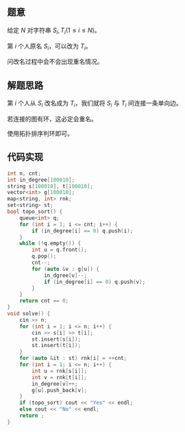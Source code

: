 ## 题意

给定 $N$ 对字符串 $S_i, T_i (1 \le i \le N)$。

第 $i$ 个人原名 $S_i$，可以改为 $T_i$。

问改名过程中会不会出现重名情况。

## 解题思路

第 $i$ 个人从 $S_i$ 改名成为 $T_i$，我们就将 $S_i$ 与 $T_i$ 间连接一条单向边。

若连接的图有环，这必定会重名。

使用拓扑排序判环即可。

## 代码实现

```cpp
int n, cnt;
int in_degree[100010];
string s[100010], t[100010];
vector<int> g[100010];
map<string, int> rnk;
set<string> st;
bool topo_sort() {
    queue<int> q;
    for (int i = 1; i <= cnt; i++) {
        if (in_degree[i] == 0) q.push(i);
    }
    while (!q.empty()) {
        int u = q.front();
        q.pop();
        cnt--;
        for (auto &v : g[u]) {
            in_dgree[v]--;
            if (in_degree[i] == 0) q.push(v);
        }
    }
    return cnt == 0;
}
void solve() {
    cin >> n;
    for (int i = 1; i <= n; i++) {
        cin >> s[i] >> t[i];
        st.insert(s[i]);
        st.insert(t[i]);
    }
    for (auto &it : st) rnk[i] = ++cnt;
    for (int i = 1; i <= n; i++) {
        int u = rnk[s[i]];
        int v = rnk[t[i]];
        in_degree[v]++;
        g[u].push_back[v];
    }
    if (topo_sort) cout << "Yes" << endl;
    else cout << "No" << endl;
    return ;
}
```

